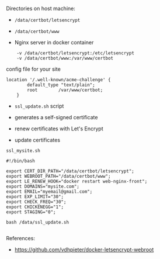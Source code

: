 
Directories on host machine:
* `/data/certbot/letsencrypt`
* `/data/certbot/www`



* Nginx server in docker container
```
    -v /data/certbot/letsencrypt:/etc/letsencrypt
    -v /data/certbot/www:/var/www/certbot
```

config file for your site 
```
location '/.well-known/acme-challenge' {
        default_type "text/plain";
        root        /var/www/certbot;
    }
```



* `ssl_update.sh` script
* generates a self-signed certificate
* renew certificates with Let's Encrypt

* update certificates

`ssl_mysite.sh`

```
#!/bin/bash

export CERT_DIR_PATH="/data/certbot/letsencrypt";
export WEBROOT_PATH="/data/certbot/www";
export LE_RENEW_HOOK="docker restart web-nginx-front";
export DOMAINS="mysite.com";
export EMAIL="myemail@gmail.com";
export EXP_LIMIT="30";
export CHECK_FREQ="30";
export CHICKENEGG="1";
export STAGING="0";

bash /data/ssl_update.sh
                  
```




References:
* https://github.com/vdhpieter/docker-letsencrypt-webroot

